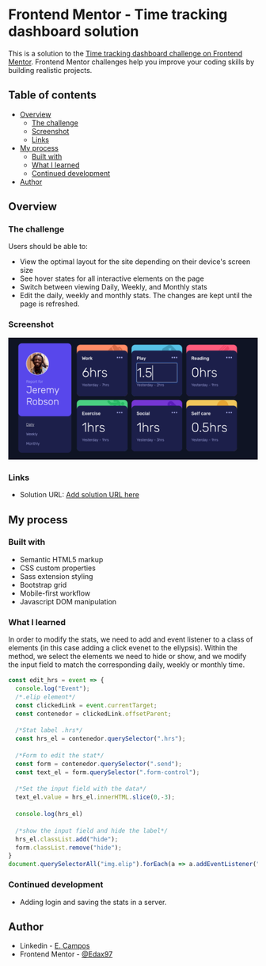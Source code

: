 # Frontend Mentor - Time tracking dashboard solution

This is a solution to the [Time tracking dashboard challenge on Frontend Mentor](https://www.frontendmentor.io/challenges/time-tracking-dashboard-UIQ7167Jw). Frontend Mentor challenges help you improve your coding skills by building realistic projects.

## Table of contents

- [Overview](#overview)
  - [The challenge](#the-challenge)
  - [Screenshot](#screenshot)
  - [Links](#links)
- [My process](#my-process)
  - [Built with](#built-with)
  - [What I learned](#what-i-learned)
  - [Continued development](#continued-development)
- [Author](#author)


## Overview

### The challenge

Users should be able to:

- View the optimal layout for the site depending on their device's screen size
- See hover states for all interactive elements on the page
- Switch between viewing Daily, Weekly, and Monthly stats
- Edit the daily, weekly and monthly stats. The changes are kept until the page is refreshed.

### Screenshot

<img src="./images/ss.png" style="zoom:80%;" />

### Links

- Solution URL: [Add solution URL here](https://your-solution-url.com)

## My process

### Built with

- Semantic HTML5 markup
- CSS custom properties
- Sass extension styling
- Bootstrap grid
- Mobile-first workflow
- Javascript DOM manipulation

### What I learned

In order to modify the stats, we need to add and event listener to a class of elements (in this case adding a click evenet to the ellypsis). Within the method, we select the elements we need to hide or show, and we modify the input field to match the corresponding daily, weekly or monthly time.

```js
const edit_hrs = event => {
  console.log("Event");
  /*.elip element*/
  const clickedLink = event.currentTarget;
  const contenedor = clickedLink.offsetParent;
  
  /*Stat label .hrs*/
  const hrs_el = contenedor.querySelector(".hrs");
  
  /*Form to edit the stat*/
  const form = contenedor.querySelector(".send");
  const text_el = form.querySelector(".form-control");
  
  /*Set the input field with the data*/  
  text_el.value = hrs_el.innerHTML.slice(0,-3);

  console.log(hrs_el)

  /*show the input field and hide the label*/
  hrs_el.classList.add("hide");
  form.classList.remove("hide");
}
document.querySelectorAll("img.elip").forEach(a => a.addEventListener("click", edit_hrs));
```
### Continued development

- Adding login and saving the stats in a server.

## Author

- Linkedin - [E. Campos](https://www.linkedin.com/in/edwin-edmar-campos-alarcon/)
- Frontend Mentor - [@Edax97](https://www.frontendmentor.io/profile/Edax97)
